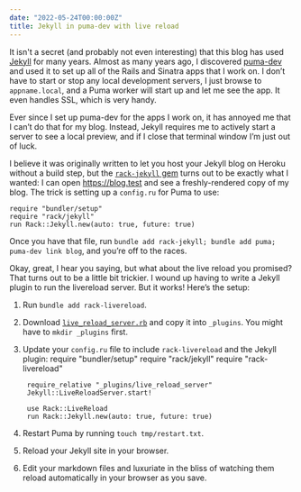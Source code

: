 ```yaml
---
date: "2022-05-24T00:00:00Z"
title: Jekyll in puma-dev with live reload
---
```

It isn't a secret (and probably not even interesting) that this blog has used [Jekyll](https://jekyllrb.com) for many years. Almost as many years ago, I discovered [puma-dev](https://github.com/puma/puma-dev) and used it to set up all of the Rails and Sinatra apps that I work on. I don’t have to start or stop any local development servers, I just browse to `appname.local`, and a Puma worker will start up and let me see the app. It even handles SSL, which is very handy.

Ever since I set up puma-dev for the apps I work on, it has annoyed me that I can’t do that for my blog. Instead, Jekyll requires me to actively start a server to see a local preview, and if I close that terminal window I’m just out of luck.

I believe it was originally written to let you host your Jekyll blog on Heroku without a build step, but the [`rack-jekyll` gem](https://github.com/adaoraul/rack-jekyll) turns out to be exactly what I wanted: I can open https://blog.test and see a freshly-rendered copy of my blog. The trick is setting up a `config.ru` for Puma to use:

	require "bundler/setup"
	require "rack/jekyll"
	run Rack::Jekyll.new(auto: true, future: true)

Once you have that file, run `bundle add rack-jekyll; bundle add puma; puma-dev link blog`, and you’re off to the races.

Okay, great, I hear you saying, but what about the live reload you promised? That turns out to be a little bit trickier. I wound up having to write a Jekyll plugin to run the livereload server. But it works! Here’s the setup:

1. Run `bundle add rack-livereload`.
2. Download <a href="/2022/05/24/jekyll-in-puma-dev-with-live-reload/live_reload_server.rb">`live_reload_server.rb`</a> and copy it into `_plugins`. You might have to `mkdir _plugins` first.
3. Update your `config.ru` file to include `rack-livereload` and the Jekyll plugin:
		require "bundler/setup"
		require "rack/jekyll"
		require "rack-livereload"
		
		require_relative "_plugins/live_reload_server"
		Jekyll::LiveReloadServer.start!
		
		use Rack::LiveReload
		run Rack::Jekyll.new(auto: true, future: true)
4. Restart Puma by running `touch tmp/restart.txt`.
5. Reload your Jekyll site in your browser.
6. Edit your markdown files and luxuriate in the bliss of watching them reload automatically in your browser as you save.
